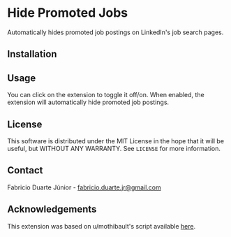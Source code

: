 # Hide Promoted Jobs

Automatically hides promoted job postings on LinkedIn's job search pages.

## Installation

## Usage

You can click on the extension to toggle it off/on. When enabled, the extension will automatically hide promoted job postings. 

## License

This software is distributed under the MIT License in the hope that it will be useful, but WITHOUT ANY WARRANTY. See `LICENSE` for more information.

## Contact

Fabricio Duarte Júnior - fabricio.duarte.jr@gmail.com

## Acknowledgements

This extension was based on u/mothibault's script available [here](https://www.reddit.com/r/linkedin/comments/nhzcyz/comment/hrdq2fk).
